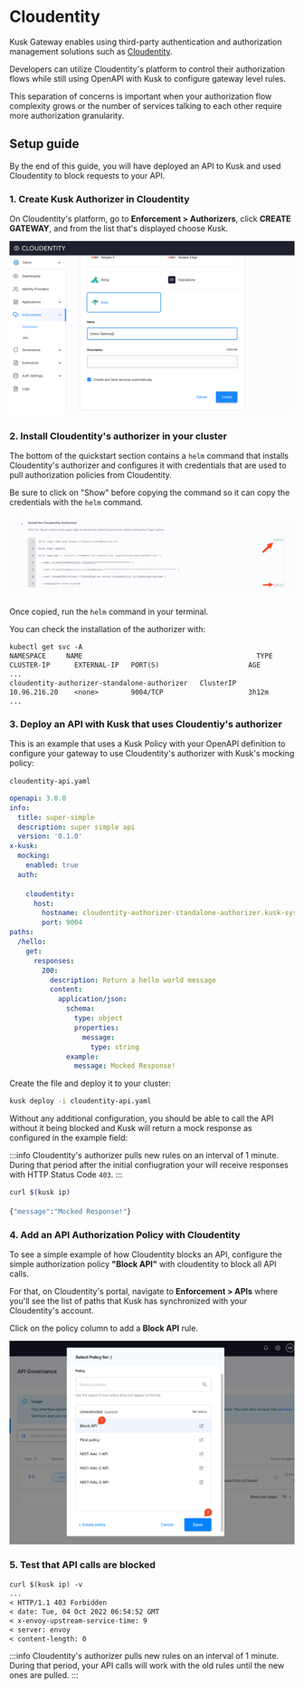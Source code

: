 # Cloudentity

Kusk Gateway enables using third-party authentication and authorization management solutions such as [Cloudentity](https://cloudentity.com/).

Developers can utilize Cloudentity's platform to control their authorization flows while still using OpenAPI with Kusk to configure gateway level rules.

This separation of concerns is important when your authorization flow complexity grows or the number of services talking to each other require more authorization granularity.

## Setup guide

By the end of this guide, you will have deployed an API to Kusk and used Cloudentity to block requests to your API. 

### 1. Create Kusk Authorizer in Cloudentity

On Cloudentity's platform, go to **Enforcement > Authorizers**, click **CREATE GATEWAY**, and from the list that's displayed choose Kusk.

![cloudentity authorizers list](./img/cloudentity-authorizers.png)

### 2. Install Cloudentity's authorizer in your cluster

The bottom of the quickstart section contains a `helm` command that installs Cloudentity's authorizer and configures it with credentials that are used to pull authorization policies from Cloudentity. 

Be sure to click on "Show" before copying the command so it can copy the credentials with the `helm` command.

![cloudentity helm command](./img/cloudentity-helm-command.png)

Once copied, run the `helm` command in your terminal. 

You can check the installation of the authorizer with: 

```
kubectl get svc -A
NAMESPACE     NAME                                           TYPE           CLUSTER-IP      EXTERNAL-IP   PORT(S)                      AGE
...
cloudentity-authorizer-standalone-authorizer   ClusterIP      10.96.216.20    <none>        9004/TCP                     3h12m
...
```

### 3. Deploy an API with Kusk that uses Cloudentiy's authorizer

This is an example that uses a Kusk Policy with your OpenAPI definition to configure your gateway to use Cloudentity's authorizer with Kusk's mocking policy: 

`cloudentity-api.yaml` 

```yaml
openapi: 3.0.0
info:
  title: super-simple
  description: super simple api
  version: '0.1.0'
x-kusk:
  mocking:
    enabled: true
  auth:
    
    cloudentity:
      host:
        hostname: cloudentity-authorizer-standalone-authorizer.kusk-system # default authorizer service, change in case your authorizer is installed differently
        port: 9004
paths:
  /hello:
    get:
      responses:
        200:
          description: Return a hello world message
          content: 
            application/json:
              schema:
                type: object
                properties:
                  message:
                    type: string
              example:
                message: Mocked Response! 
```

Create the file and deploy it to your cluster: 

```bash
kusk deploy -i cloudentity-api.yaml
```

Without any additional configuration, you should be able to call the API without it being blocked and Kusk will return a mock response as configured in the example field: 

:::info
Cloudentity's authorizer pulls new rules on an interval of 1 minute. During that period after the initial confiugration your will receive responses with HTTP Status Code `403`. 
:::

```bash
curl $(kusk ip)

{"message":"Mocked Response!"}
```

### 4. Add an API Authorization Policy with Cloudentity

To see a simple example of how Cloudentity blocks an API, configure the simple authorization policy **"Block API"** with cloudentity to block all API calls. 

For that, on Cloudentity's portal, navigate to **Enforcement > APIs** where you'll see the list of paths that Kusk has synchronized with your Cloudentity's account.

Click on the policy column to add a **Block API** rule. 

![cloudentity policy selection](./img/cloudentity-policy-selection.png)

### 5. Test that API calls are blocked

```
curl $(kusk ip) -v
...
< HTTP/1.1 403 Forbidden
< date: Tue, 04 Oct 2022 06:54:52 GMT
< x-envoy-upstream-service-time: 9
< server: envoy
< content-length: 0
```

:::info
Cloudentity's authorizer pulls new rules on an interval of 1 minute. During that period, your API calls will work with the old rules until the new ones are pulled. 
:::

